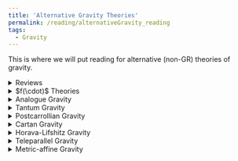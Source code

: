 ```yaml
---
title: 'Alternative Gravity Theories'
permalink: /reading/alternativeGravity_reading
tags:
  - Gravity
---
```


This is where we will put reading for alternative (non-GR) theories of gravity.

<details>
  <summary>Reviews</summary>
  <ul>
    <li>
      <a href="https://citeseerx.ist.psu.edu/document?repid=rep1&type=pdf&doi=932f716611c967b3dd5187432776cb76b979940a" target="_blank">
        [Dissertation] Alternate Theories of Gravity
      </a>
    </li>
    <li>
      <a href="https://arxiv.org/abs/1210.3775" target="_blank">
        Gauge Theories of Gravitation
      </a>
    </li>
    <li>
      <a href="https://arxiv.org/abs/1106.2476" target="_blank">
        Modified Gravity and Cosmology
      </a>
    </li>
  </ul>
</details>


<details>
  <summary>$f(\cdot)$ Theories</summary>
  
  <details>
    <summary>$f(R)$ Theories</summary>
    
  </details>
  <details>
    <summary>$f(Q)$ Theories</summary>
      <ul>
        <li>
          <a href="https://arxiv.org/abs/2104.15123" target="_blank">
            First evidence that non-metricity $f(Q)$ gravity could challenge $\Lambda$CDM
          </a>
        </li>
        <li>
          <a href="https://arxiv.org/abs/2308.00652" target="_blank">
            Non-metricity with boundary terms: $f(Q, C)$ gravity and cosmology
          </a>
        </li>
        <li>
          <a href="https://arxiv.org/abs/2508.03486" target="_blank">
            Holographic $f(Q, T)$ Gravity with Lambert Solution
          </a>
        </li>
      </ul> 
    
  </details>
</details>


<details>
  <summary>Analogue Gravity</summary>
  <ul>
    <li>
      <a href="https://arxiv.org/abs/gr-qc/0505065" target="_blank">
        Analogue Gravity
      </a>
    </li>
  </ul>
</details>


<details>
  <summary>Tantum Gravity</summary>
  <ul>
    <li>
      <a href="https://inspirehep.net/literature/2864379" target="_blank">
        Tantum Gravity
      </a>
    </li>
  </ul>
</details>


<details>
  <summary>Postcarrollian Gravity</summary>
  <ul>
    <li>
      <a href="https://inspirehep.net/literature/2914988" target="_blank">
        Postcarrollian Gravity
      </a>
    </li>
  </ul>
</details>


<details>
  <summary>Cartan Gravity</summary>
  <ul>
    <li>
      <a href="https://arxiv.org/abs/1411.1679" target="_blank">
        An introduction to the physics of Cartan gravity
      </a>
    </li>
  </ul>
</details>


<details>
  <summary>Horava-Lifshitz Gravity</summary>
  <ul>
    <li>
      <a href="https://arxiv.org/abs/1010.3218" target="_blank">
        Horava-Lifshitz gravity: a status report
      </a>
    </li>
  </ul>
</details>


<details>
  <summary>Teleparallel Gravity</summary>
  <ul>
    <li>
      <a href="https://arxiv.org/abs/2207.06438" target="_blank">
        Teleparallel gravity
      </a>
    </li>
  </ul>
</details>


<details>
  <summary>Metric-affine Gravity</summary>
  <ul>
    <li>
      <a href="https://arxiv.org/abs/2505.23894" target="_blank">
        Can metric-affine gravity be saved?
      </a>
    </li>
  </ul>
</details>



